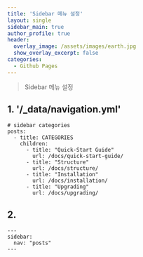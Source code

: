 ```yaml
---
title: 'Sidebar 메뉴 설정'
layout: single
sidebar_main: true
author_profile: true
header:
  overlay_image: /assets/images/earth.jpg
  show_overlay_excerpt: false
categories:
  - Github Pages
---
```


> Sidebar 메뉴 설정

## 1. '/_data/navigation.yml'

```
# sidebar categories
posts:
  - title: CATEGORIES
    children:
      - title: "Quick-Start Guide"
        url: /docs/quick-start-guide/
      - title: "Structure"
        url: /docs/structure/
      - title: "Installation"
        url: /docs/installation/
      - title: "Upgrading"
        url: /docs/upgrading/
```

## 2. 

```
---
sidebar:
  nav: "posts"
---
```
